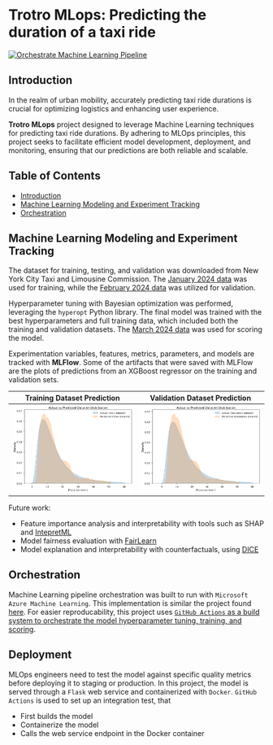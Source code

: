 # Trotro MLops: Predicting the duration of a taxi ride

[![Orchestrate Machine Learning Pipeline](https://github.com/kennedyopokuasare/trotro_mlops/actions/workflows/orchestrate-machine-learning.yml/badge.svg)](https://github.com/kennedyopokuasare/trotro_mlops/actions/workflows/orchestrate-machine-learning.yml)

## Introduction

In the realm of urban mobility, accurately predicting taxi ride durations is crucial for optimizing logistics and enhancing user experience.

**Trotro MLops** project designed to leverage Machine Learning techniques for predicting taxi ride durations. By adhering to MLOps principles, this project seeks to facilitate efficient model development, deployment, and monitoring, ensuring that our predictions are both reliable and scalable.

## Table of Contents

- [Introduction](#introduction)
- [Machine Learning Modeling and Experiment Tracking](#machine-learning-modeling-and-experiment-tracking)
- [Orchestration](#orchestration)


## Machine Learning Modeling and Experiment Tracking

The dataset for training, testing, and validation was downloaded from New York City Taxi and Limousine Commission. The [January 2024 data](https://d37ci6vzurychx.cloudfront.net/trip-data/yellow_tripdata_2024-01.parquet) was used for training, while the [February 2024 data](https://d37ci6vzurychx.cloudfront.net/trip-data/yellow_tripdata_2024-02.parquet) was utilized for validation.

Hyperparameter tuning with Bayesian optimization was performed, leveraging the `hyperopt` Python library. The final model was trained with the best hyperparameters and full training data, which included both the training and validation datasets. The [March 2024 data](https://d37ci6vzurychx.cloudfront.net/trip-data/yellow_tripdata_2024-03.parquet) was used for scoring the model.

Experimentation variables, features, metrics, parameters, and models are tracked with **MLFlow**. Some of the artifacts that were saved with MLFlow are the plots of predictions from an XGBoost regressor on the training and validation sets.

| Training Dataset Prediction | Validation Dataset Prediction |
|-----------------------------|-------------------------------|
| ![Training set prediction](./modeling/img/train_dist.png)  | ![Validation set prediction](./modeling/img/val_dist.png) |

Future work:

- Feature importance analysis and interpretability with tools such as  SHAP and [IntepretML](https://interpret.ml/)
- Model fairness evaluation with [FairLearn](https://fairlearn.org/)
- Model explanation and interpretability with counterfactuals, using [DICE](https://interpret.ml/DiCE/)

## Orchestration

Machine Learning pipeline orchestration was built to run with `Microsoft Azure Machine Learning`. This implementation is similar the project found [here](https://github.com/kennedyopokuasare/Azure_datascience). For easier reproducability, this project uses [`GitHub Actions` as a build system to orchestrate the model hyperparameter tuning, training, and scoring](https://github.com/kennedyopokuasare/trotro_mlops/actions/workflows/verify.yml).


## Deployment

MLOps engineers need to test the model against specific quality metrics before deploying it to staging or production. In this project, the model is served through a `Flask` web service and containerized with `Docker`. `GitHub Actions` is used to set up an integration test, that

- First builds the model
- Containerize the model
- Calls the web service endpoint in the Docker container
